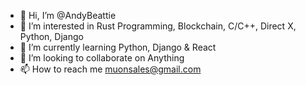 - 👋 Hi, I’m @AndyBeattie
- 👀 I’m interested in Rust Programming, Blockchain, C/C++, Direct X, Python, Django
- 🌱 I’m currently learning Python, Django & React
- 💞️ I’m looking to collaborate on Anything
- 📫 How to reach me muonsales@gmail.com

<!---
AndyBeattie/AndyBeattie is a ✨ special ✨ repository because its `README.md` (this file) appears on your GitHub profile.
You can click the Preview link to take a look at your changes.
--->
